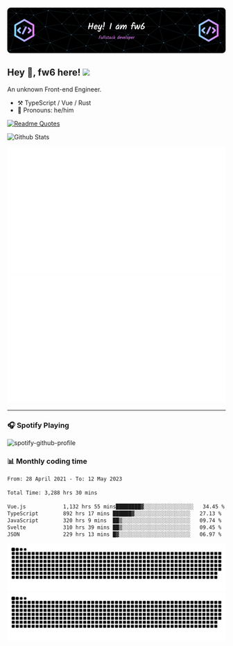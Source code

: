![Header](github-header-image.png)

## Hey 👋, fw6 here! <img src="https://github.githubassets.com/images/mona-whisper.gif" height="24" />


An unknown Front-end Engineer.

-   :hammer_and_pick: TypeScript / Vue / Rust
-   :man: Pronouns: he/him


[![Readme Quotes](https://quotes-github-readme.vercel.app/api?type=horizontal&theme=algolia)](https://github.com/piyushsuthar/github-readme-quotes)



![Github Stats](https://github-readme-stats.vercel.app/api?username=fw6&bg_color=30,e96443,904e95&title_color=fff&text_color=fff)

![](https://raw.githubusercontent.com/fw6/github-stats-transparent/output/generated/overview.svg)
![](https://raw.githubusercontent.com/fw6/github-stats-transparent/output/generated/languages.svg)


---

### 🎧 Spotify Playing

<!-- ![spotify-github-profile](/img/default.svg) -->

![spotify-github-profile](https://spotify-github-profile.vercel.app/api/view.svg?uid=r6wn4hdvypv0lkzyrj0e0pjct&cover_image=true&theme=default&show_offline=true&background_color=9a10ad&interchange=true&bar_color_cover=true)



### :bar_chart: Monthly coding time 

<!--START_SECTION:waka-->

```text
From: 28 April 2021 - To: 12 May 2023

Total Time: 3,288 hrs 30 mins

Vue.js            1,132 hrs 55 mins████████▓░░░░░░░░░░░░░░░░   34.45 %
TypeScript        892 hrs 17 mins ██████▓░░░░░░░░░░░░░░░░░░   27.13 %
JavaScript        320 hrs 9 mins  ██▒░░░░░░░░░░░░░░░░░░░░░░   09.74 %
Svelte            310 hrs 39 mins ██▒░░░░░░░░░░░░░░░░░░░░░░   09.45 %
JSON              229 hrs 13 mins █▓░░░░░░░░░░░░░░░░░░░░░░░   06.97 %
```

<!--END_SECTION:waka-->




![github contribution grid snake animation](https://raw.githubusercontent.com/platane/platane/output/github-contribution-grid-snake-dark.svg#gh-dark-mode-only)![github contribution grid snake animation](https://raw.githubusercontent.com/platane/platane/output/github-contribution-grid-snake.svg#gh-light-mode-only)
